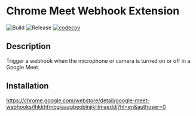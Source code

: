 # Chrome Meet Webhook Extension

![Build](https://github.com/dbhagen/chrome-meet-luxafor-extension/workflows/Build/badge.svg)
![Release](https://github.com/dbhagen/chrome-meet-luxafor-extension/workflows/Release/badge.svg)
[![codecov](https://codecov.io/gh/dbhagen/chrome-meet-luxafor-extension/branch/master/graph/badge.svg)](https://codecov.io/gh/dbhagen/chrome-meet-luxafor-extension)

## Description

Trigger a webhook when the microphone or camera is turned on or off in a Google Meet.

## Installation

https://chrome.google.com/webstore/detail/google-meet-webhooks/lhkkhfmbgiaaagbeoblnjiklilmaeddj?hl=en&authuser=0
